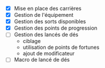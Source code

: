- [X] Mise en place des carrières
- [X] Gestion de l'équipement
- [X] Gestion des sorts disponibles
- [X] Gestion des points de progression
- [ ] Gestion des lancés de dés
  - ciblage
  - utilisation de points de fortunes
  - ajout de modificateur
- [ ] Macro de lancé de dés